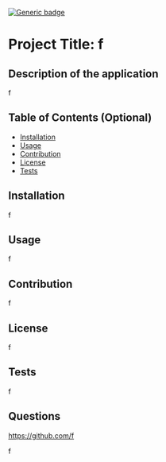 
[![Generic badge](https://img.shields.io/badge/LICENSE-f-<BLUE>.svg)](https://shields.io/)
# Project Title: f

## Description of the application

f

## Table of Contents (Optional)

* [Installation](#installation)
* [Usage](#usage)
* [Contribution](#Contribution)
* [License](#license)
* [Tests](#Tests)




## Installation

f 


## Usage 

f


## Contribution

f

## License

f

## Tests

f

## Questions

https://github.com/f

f
